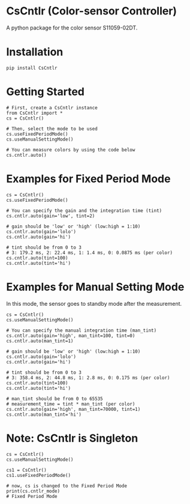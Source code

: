 # CsCntlr (Color-sensor Controller)

A python package for the color sensor S11059-02DT.

# Installation

```
pip install CsCntlr
```

# Getting Started

```
# First, create a CsCntlr instance
from CsCntlr import *
cs = CsCntlr()

# Then, select the mode to be used
cs.useFixedPeriodMode()
cs.useManualSettingMode()

# You can measure colors by using the code below
cs.cntlr.auto()
```

# Examples for Fixed Period Mode

```
cs = CsCntlr()
cs.useFixedPeriodMode()

# You can specify the gain and the integration time (tint)
cs.cntlr.auto(gain='low', tint=2)

# gain should be 'low' or 'high' (low:high = 1:10)
cs.cntlr.auto(gain='lolo')
cs.cntlr.auto(gain='hi')

# tint should be from 0 to 3 
# 3: 179.2 ms, 2: 22.4 ms, 1: 1.4 ms, 0: 0.0875 ms (per color)
cs.cntlr.auto(tint=100)
cs.cntlr.auto(tint='hi')
```

# Examples for Manual Setting Mode

In this mode, the sensor goes to standby mode after the measurement.

```
cs = CsCntlr()
cs.useManualSettingMode()

# You can specify the manual integration time (man_tint)
cs.cntlr.auto(gain='high', man_tint=100, tint=0)
cs.cntlr.auto(man_tint=1)

# gain should be 'low' or 'high' (low:high = 1:10)
cs.cntlr.auto(gain='lolo')
cs.cntlr.auto(gain='hi')

# tint should be from 0 to 3
# 3: 358.4 ms, 2: 44.8 ms, 1: 2.8 ms, 0: 0.175 ms (per color)
cs.cntlr.auto(tint=100)
cs.cntlr.auto(tint='hi')

# man_tint should be from 0 to 65535
# measurement_time = tint * man_tint (per color)
cs.cntlr.auto(gain='high', man_tint=70000, tint=1)
cs.cntlr.auto(man_tint='hi')
```

# Note: CsCntlr is Singleton

```
cs = CsCntlr()
cs.useManualSettingMode()

cs1 = CsCntlr()
cs1.useFixedPeriodMode()

# now, cs is changed to the Fixed Period Mode
print(cs.cntlr_mode)
# Fixed Period Mode
```
